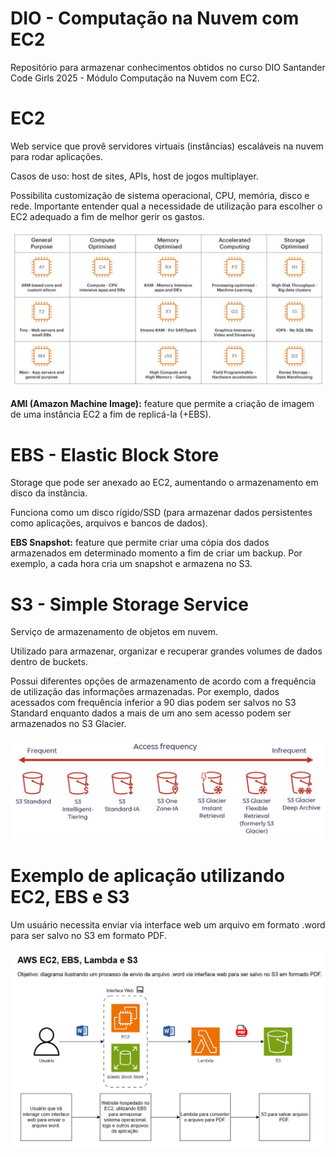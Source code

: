 # DIO - Computação na Nuvem com EC2
Repositório para armazenar conhecimentos obtidos no curso DIO Santander Code Girls 2025 - Módulo Computação na Nuvem com EC2.

# EC2
Web service que provê servidores virtuais (instâncias) escaláveis na nuvem para rodar aplicações.

Casos de uso: host de sites, APIs, host de jogos multiplayer.

Possibilita customização de sistema operacional, CPU, memória, disco e rede. Importante entender qual a necessidade de utilização para escolher o EC2 adequado a fim de melhor gerir os gastos.

![EC2 - Tipos](Imagens/Tipos_EC2.png)

**AMI (Amazon Machine Image):** feature que permite a criação de imagem de uma instância EC2 a  fim de replicá-la (+EBS).

# EBS - Elastic Block Store
Storage que pode ser anexado ao EC2, aumentando o armazenamento em disco da instância. 

Funciona como um disco rígido/SSD (para armazenar dados persistentes como aplicações, arquivos e bancos de dados).

**EBS Snapshot:** feature que permite criar uma cópia dos dados armazenados em determinado momento a fim de criar um backup. Por exemplo, a cada hora cria um snapshot e armazena no S3.

# S3 - Simple Storage Service
Serviço de armazenamento de objetos em nuvem.

Utilizado para armazenar, organizar e recuperar grandes volumes de dados dentro de buckets.

Possui diferentes opções de armazenamento de acordo com a frequência de utilização das informações armazenadas. Por exemplo, dados acessados com frequência inferior a 90 dias podem ser salvos no S3 Standard enquanto dados a mais de um ano sem acesso podem ser armazenados no S3 Glacier.

![S3 - Frequência de Uso](Imagens/Frequencia_S3.png)

# Exemplo de aplicação utilizando EC2, EBS e S3
Um usuário necessita enviar via interface web um arquivo em formato .word para ser salvo no S3 em formato PDF.

![Diagrama](Imagens/Diagrama.png)


